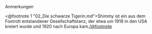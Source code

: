 <div class="anmerkungen">Anmerkungen</div>

<@footnote 1 "02_Die schwarze Tigerin.md">Shimmy ist ein aus dem Foxtrott entstandener Gesellschaftstanz, der etwa um 1918 in den USA kreiert wurde und 1920 nach Europa kam.</@footnote>


